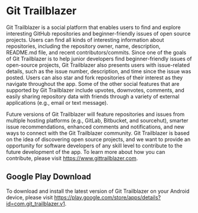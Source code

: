# Git Trailblazer
Git Trailblazer is a social platform that enables users to find and explore interesting GitHub repositories and beginner-friendly issues of open source projects. Users can find all kinds of interesting information about repositories, including the repository owner, name, description, README.md file, and recent contributors/commits. Since one of the goals of Git Trailblazer is to help junior developers find beginner-friendly issues of open-source projects, Git Trailblazer also presents users with issue-related details, such as the issue number, description, and time since the issue was posted. Users can also star and fork repositories of their interest as they navigate throughout the app. Some of the other social features that are supported by Git Trailblazer include upvotes, downvotes, comments, and easily sharing repository data with friends through a variety of external applications (e.g., email or text message).

Future versions of Git Trailblazer will feature repositories and issues from multiple hosting platforms (e.g., GitLab, Bitbucket, and sourcehut), smarter issue recommendations, enhanced comments and notifications, and new ways to connect with the Git Trailblazer community. Git Trailblazer is based on the idea of discovering open source projects, and we want to provide an opportunity for software developers of any skill level to contribute to the future development of the app. To learn more about how you can contribute, please visit https://www.gittrailblazer.com. 


## Google Play Download
To download and install the latest version of Git Trailblazer on your Android device, please visit https://play.google.com/store/apps/details?id=com.git_trailblazer.v1.
